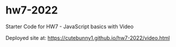 # hw7-2022
Starter Code for HW7 - JavaScript basics with Video

Deployed site at: https://cutebunny1.github.io/hw7-2022/video.html	
